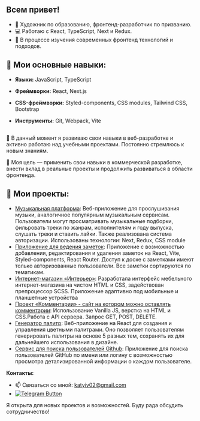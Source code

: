 ## Всем привет! 

- 🎨 Художник по образованию, фронтенд-разработчик по призванию.
- 💻 Работаю с React, TypeScript, Next и Redux.
- 🌱 В процессе изучения современных фронтенд технологий и подходов.

## 🔧 Мои основные навыки:
- **Языки:** JavaScript, TypeScript
- **Фреймворки:** React, Next.js
- **CSS-фреймворки:** Styled-components, CSS modules, Tailwind CSS, Bootstrap
- **Инструменты:** Git, Webpack, Vite

  ##
🚀 В данный момент я развиваю свои навыки в веб-разработке и активно работаю над учебными проектами. Постоянно стремлюсь к новым знаниям.

🎯 Моя цель — применить свои навыки в коммерческой разработке, внести вклад в реальные проекты и продолжить развиваться в области фронтенда. 

## 💼 Мои проекты:
- [Музыкальная платформа](https://github.com/Kekyra228/music): Веб-приложение для прослушивания музыки, аналогичное популярным музыкальным сервисам. Пользователи могут просматривать музыкальные подборки, фильровать треки по жанрам, исполнителям и году выпуска,  слушать треки и ставить лайки. Также реализована система авторизации. Использованы технологии: Next, Redux, CSS module
- [Приложение для ведения заметок](https://github.com/Kekyra228/my-skypro-kanban): Приложение с возможностью добавления, редактирования и удаления заметок на React, Vite, Styled-components, React Router. Доступ к доске с заметками имеют только авторизованные пользователи. Все заметки сортируются по тематикам.  
- [Интернет-магазин «Интерьер»](https://github.com/Kekyra228/myFirstSite_main): Разработала интерфейс мебельного интернет-магазина на чистом HTML и CSS, задействован препроцессор SCSS. Приложение адаптивно под мобильные и планшетные устройства
- [Проект «Комментарии» - сайт на котором можно оставлять комментарии]( https:/github.com/Kekyra228/webdev-dom-homework): Использование Vanilla JS, верстка на HTML и CSS.Работа с API сервера. Запрос GET, POST, DELETE.
- [Генератор палитр](https://github.com/Kekyra228/palette-generation): Веб-приложение на React для создания и управления цветными палитрами. Оно позволяет пользователям генерировать палитры на основе 5 разных тем, сохранять их для дальнейшего использования в дизайне.
- [Сервис для поиска пользователей Github](https://github.com/Kekyra228/user-search): Приложение для поиска пользователей GitHub по имени или логину с возможностью просмотра детализированной информации о каждом пользователе.

**Контакты:**
- 📫 Связаться со мной: katyiv02@gmail.com
- [![Telegram Button](https://img.shields.io/badge/Telegram-Contact%20Me-blue?logo=telegram&style=flat)](https://t.me/kapibarasss)




 Я открыта для новых проектов и возможностей. Буду рада обсудить сотрудничество!


